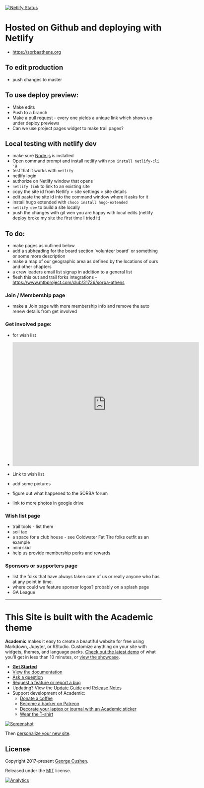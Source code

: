 [![Netlify Status](https://api.netlify.com/api/v1/badges/d7c7e853-0045-4848-99dd-73c6506f0066/deploy-status)](https://app.netlify.com/sites/sorbaathens/deploys)

# Hosted on Github and deploying with Netlify

+ https://sorbaathens.org

## To edit production

+ push changes to master

## To use deploy preview:

+ Make edits
+ Push to a branch
+ Make a pull request - every one yields a unique link which shows up under deploy previews
+ Can we use project pages widget to make trail pages?

## Local testing with netlify dev

+ make sure [Node.js](https://nodejs.org/en/download/) is installed
+ Open command prompt and install netlify with `npm install netlify-cli -g`
+ test that it works with `netlify`
+ netlify login
+ authorize on Netlify window that opens
+ `netlify link` to link to an existing site
+ copy the site id from Netlify > site settings > site details
+ edit paste the site id into the command window where it asks for it
+ install hugo extended with `choco install hugo-extended`
+ `netlify dev` to build a site locally
+ push the changes with git wen you are happy with local edits (netlify deploy broke my site the first time I tried it)

## To do:

+ make pages as outlined below
+ add a subheading for the board section 'volunteer board' or something or some more description
+ make a map of our geographic area as defined by the locations of ours and other chapters
+ a crew leaders email list signup in addition to a general list
+ flesh this out and trail forks integrations - https://www.mtbproject.com/club/31736/sorba-athens

### Join / Membership page

+ make a Join page with more membership info and remove the auto renew details from get involved

### Get involved page:

+ for wish list
+ <iframe src="http://widget.goldenvolunteer.com/#list/3aac45ac80d726cbaf8aee2ac53fa20d603e5e968a01727c9dc4b780339b1e5b&showAllTimeslots=true" frameborder="0" width="600" height="400"></iframe>
+ Link to wish list
+ add some pictures

+ figure out what happened to the SORBA forum
+ link to more photos in google drive

### Wish list page

+ trail tools - list them
+ soil tac
+ a space for a club house - see Coldwater Fat Tire folks outfit as an example
+ mini skid
+ help us provide membership perks and rewards

### Sponsors or supporters page

+ list the folks that have always taken care of us or really anyone who has at any point in time.
+ where could we feature sponsor logos? probably on a splash page
+ GA League

* * *

# This Site is built with the Academic theme
**Academic** makes it easy to create a beautiful website for free using Markdown, Jupyter, or RStudio. Customize anything on your site with widgets, themes, and language packs. [Check out the latest demo](https://academic-demo.netlify.com/) of what you'll get in less than 10 minutes, or [view the showcase](https://sourcethemes.com/academic/#expo).

- [**Get Started**](#install)
- [View the documentation](https://sourcethemes.com/academic/docs/)
- [Ask a question](http://discuss.gohugo.io/)
- [Request a feature or report a bug](https://github.com/gcushen/hugo-academic/issues)
- Updating? View the [Update Guide](https://sourcethemes.com/academic/docs/update/) and [Release Notes](https://sourcethemes.com/academic/updates/)
- Support development of Academic:
  - [Donate a coffee](https://paypal.me/cushen)
  - [Become a backer on Patreon](https://www.patreon.com/cushen)
  - [Decorate your laptop or journal with an Academic sticker](https://www.redbubble.com/people/neutreno/works/34387919-academic)
  - [Wear the T-shirt](https://academic.threadless.com/)

[![Screenshot](https://raw.githubusercontent.com/gcushen/hugo-academic/master/academic.png)](https://github.com/gcushen/hugo-academic/)

Then [personalize your new site](https://sourcethemes.com/academic/docs/get-started/).

## License

Copyright 2017-present [George Cushen](https://georgecushen.com).

Released under the [MIT](https://github.com/sourcethemes/academic-kickstart/blob/master/LICENSE.md) license.

[![Analytics](https://ga-beacon.appspot.com/UA-78646709-2/academic-kickstart/readme?pixel)](https://github.com/igrigorik/ga-beacon)

